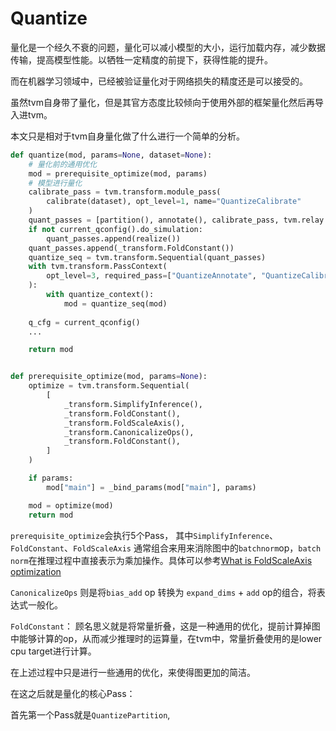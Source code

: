 # Quantize

量化是一个经久不衰的问题，量化可以减小模型的大小，运行加载内存，减少数据传输，提高模型性能。以牺牲一定精度的前提下，获得性能的提升。

而在机器学习领域中，已经被验证量化对于网络损失的精度还是可以接受的。

虽然tvm自身带了量化，但是其官方态度比较倾向于使用外部的框架量化然后再导入进tvm。

本文只是相对于tvm自身量化做了什么进行一个简单的分析。

```python
def quantize(mod, params=None, dataset=None):
    # 量化前的通用优化
    mod = prerequisite_optimize(mod, params)
	# 模型进行量化
    calibrate_pass = tvm.transform.module_pass(
        calibrate(dataset), opt_level=1, name="QuantizeCalibrate"
    )
    quant_passes = [partition(), annotate(), calibrate_pass, tvm.relay.transform.InferType()]
    if not current_qconfig().do_simulation:
        quant_passes.append(realize())
    quant_passes.append(_transform.FoldConstant())
    quantize_seq = tvm.transform.Sequential(quant_passes)
    with tvm.transform.PassContext(
        opt_level=3, required_pass=["QuantizeAnnotate", "QuantizeCalibrate", "QuantizeRealize"]
    ):
        with quantize_context():
            mod = quantize_seq(mod)
	
    q_cfg = current_qconfig()
    ...

    return mod


def prerequisite_optimize(mod, params=None):
    optimize = tvm.transform.Sequential(
        [
            _transform.SimplifyInference(),
            _transform.FoldConstant(),
            _transform.FoldScaleAxis(),
            _transform.CanonicalizeOps(),
            _transform.FoldConstant(),
        ]
    )

    if params:
        mod["main"] = _bind_params(mod["main"], params)

    mod = optimize(mod)
    return mod
```

`prerequisite_optimize`会执行5个Pass， 其中`SimplifyInference`、`FoldConstant`、`FoldScaleAxis` 通常组合来用来消除图中的`batchnorm`op，`batch norm`在推理过程中直接表示为乘加操作。具体可以参考[What is FoldScaleAxis optimization](https://discuss.tvm.apache.org/t/what-is-foldscaleaxis-optimization/11913)

`CanonicalizeOps` 则是将`bias_add` op 转换为 `expand_dims` + `add` op的组合，将表达式一般化。

`FoldConstant`： 顾名思义就是将常量折叠，这是一种通用的优化，提前计算掉图中能够计算的op，从而减少推理时的运算量，在tvm中，常量折叠使用的是lower cpu target进行计算。

在上述过程中只是进行一些通用的优化，来使得图更加的简洁。

在这之后就是量化的核心Pass：

首先第一个Pass就是`QuantizePartition`, 

